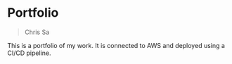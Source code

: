 # Portfolio

> Chris Sa

This is a portfolio of my work. It is connected to AWS and deployed using a CI/CD pipeline.
